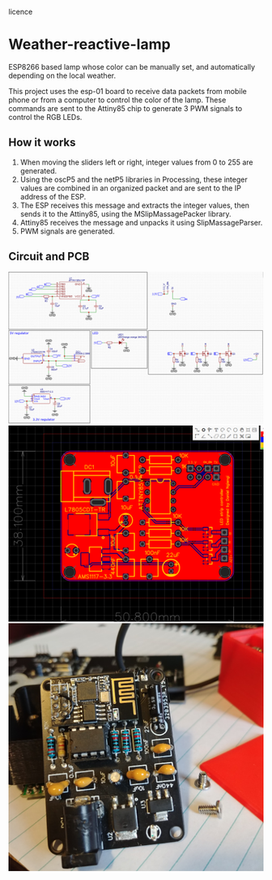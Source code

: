 licence

# Weather-reactive-lamp
ESP8266 based lamp whose color can be manually set, and automatically depending on the local weather.

This project uses the esp-01 board to receive data packets from mobile phone or from a computer to control the color of the lamp.
These commands are sent to the Attiny85 chip to generate 3 PWM signals to control the RGB LEDs.

## How it works
1. When moving the sliders left or right, integer values from 0 to 255 are generated.
2. Using the oscP5 and the netP5 libraries in Processing, these integer values are combined in an organized packet and are sent to the IP address of the ESP.
3. The ESP receives this message and extracts the integer values, then sends it to the Attiny85, using the MSlipMassagePacker library.
4. Attiny85 receives the message and unpacks it using SlipMassageParser.
5. PWM signals are generated.

## Circuit and PCB
![alt text]( ./images/circuit.png )
![alt text]( ./images/PCB2D.png )
![alt text]( ./images/PCB.jpg )
